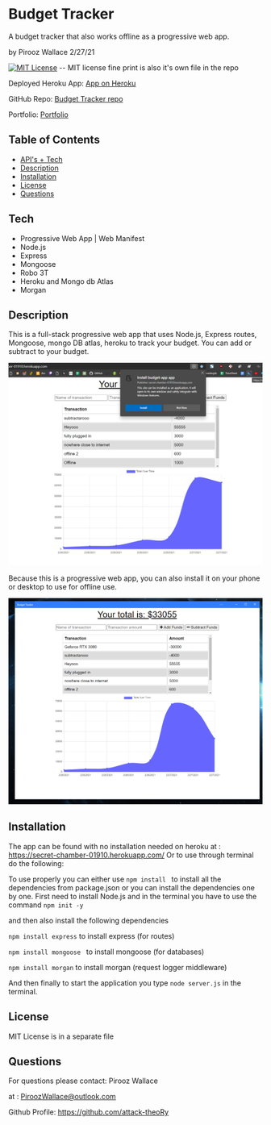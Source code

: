 # Budget Tracker
 A budget tracker that also works offline as a progressive web app.


by Pirooz Wallace
2/27/21

[![MIT License](https://img.shields.io/badge/license-MIT-blue.svg)](#license)  -- MIT license fine print is also it's own file in the repo

Deployed Heroku App: [App on Heroku](https://secret-chamber-01910.herokuapp.com/)

GitHub Repo: [Budget Tracker repo](https://github.com/attack-theoRy/budget-pwa-offline-tracker)

Portfolio: [Portfolio](https://attack-theory.github.io/Portfolio/)


## Table of Contents
* [API's + Tech](#tech)
* [Description](#description)
* [Installation](#installation)
* [License](#license)
* [Questions](#questions)

## Tech
* Progressive Web App | Web Manifest
* Node.js
* Express
* Mongoose
* Robo 3T
* Heroku and Mongo db Atlas
* Morgan


## Description

This is a full-stack progressive web app that uses Node.js, Express routes, Mongoose, mongo DB atlas, heroku to track your budget. You can add or subtract to your budget. 

![Install](public/images/Sample1install.PNG)

Because this is a progressive web app, you can also install it on your phone or desktop to use for offline use.

![OfflineApp](public/images/Sample2Standalone.PNG)



## Installation

The app can be found with no installation needed on heroku at :  https://secret-chamber-01910.herokuapp.com/
Or to use through terminal do the following:

To use properly you can either use `npm install ` to install all the dependencies from package.json or you can install the dependencies one by one. First need to install Node.js and in the terminal you have to use the command 
``` npm init -y ```

and then also install the following dependencies 

``` npm install express ```  to install express  (for routes)

``` npm install mongoose  ``` to install mongoose  (for databases)

``` npm install morgan ``` to install morgan (request logger middleware)

And then finally to start the application you type ``` node server.js ``` in the terminal.

## License

MIT License is in a separate file

## Questions
For questions please contact: Pirooz Wallace

at : PiroozWallace@outlook.com

Github Profile: https://github.com/attack-theoRy
